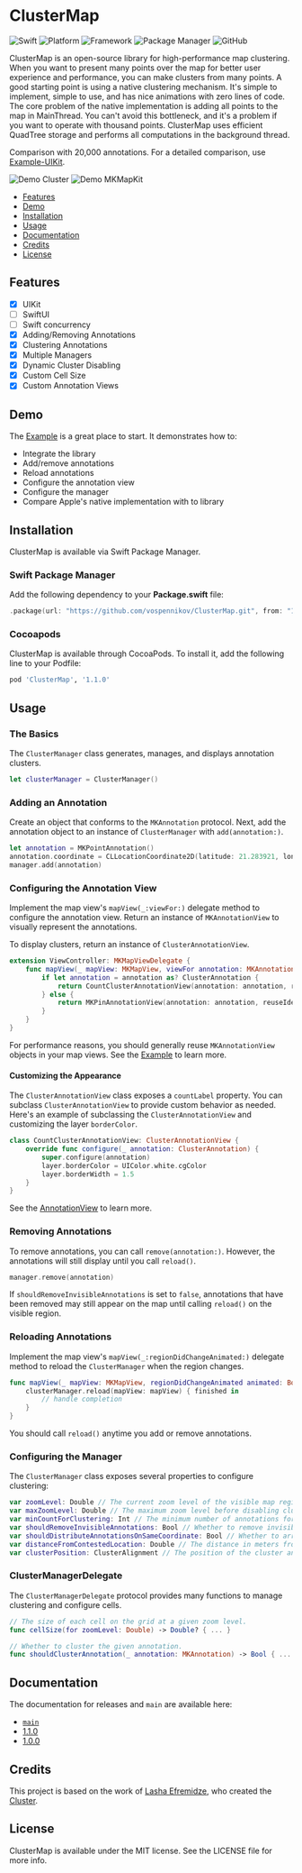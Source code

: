 # ClusterMap
![Swift](https://img.shields.io/badge/Swift-5.7.1-orange?style=flat)
![Platform](https://img.shields.io/badge/Platform-iOS%2013%20%7C%20macOS%2011-orange)
![Framework](https://img.shields.io/badge/Framework-UIKit-orange)
![Package Manager](https://img.shields.io/badge/Package%20Manager-SPM%20%7C%20Cocoapods-orange)
![GitHub](https://img.shields.io/badge/Licence-MIT-orange)

ClusterMap is an open-source library for high-performance map clustering. 
When you want to present many points over the map for better user experience and performance, you can make clusters from many points. A good starting point is using a native clustering mechanism. It's simple to implement, simple to use, and has nice animations with zero lines of code. The core problem of the native implementation is adding all points to the map in MainThread. You can't avoid this bottleneck, and it's a problem if you want to operate with thousand points. 
ClusterMap uses efficient QuadTree storage and performs all computations in the background thread. 

Comparison with 20,000 annotations. For a detailed comparison, use [Example-UIKit](Example).

![Demo Cluster](Images/demo_cluster.gif) ![Demo MKMapKit](Images/demo_mapkit.gif)

- [Features](#features)
- [Demo](#demo)
- [Installation](#installation)
- [Usage](#usage)
- [Documentation](#documentation)
- [Credits](#credits)
- [License](#license)

## Features

- [x] UIKit
- [ ] SwiftUI
- [ ] Swift concurrency
- [x] Adding/Removing Annotations
- [x] Clustering Annotations
- [x] Multiple Managers
- [x] Dynamic Cluster Disabling
- [x] Custom Cell Size
- [x] Custom Annotation Views

## Demo

The [Example](Example) is a great place to start. It demonstrates how to:

- Integrate the library
- Add/remove annotations
- Reload annotations
- Configure the annotation view
- Configure the manager
- Compare Apple's native implementation with to library

## Installation

ClusterMap is available via Swift Package Manager.

### Swift Package Manager

Add the following dependency to your **Package.swift** file:

```swift
.package(url: "https://github.com/vospennikov/ClusterMap.git", from: "1.1.0")
```

### Cocoapods

ClusterMap is available through CocoaPods. To install it, add the following line to your Podfile:

```ruby
pod 'ClusterMap', '1.1.0'
```


## Usage

### The Basics
The `ClusterManager` class generates, manages, and displays annotation clusters.

```swift
let clusterManager = ClusterManager()
```

### Adding an Annotation

Create an object that conforms to the `MKAnnotation` protocol. Next, add the annotation object to an instance of `ClusterManager` with `add(annotation:)`.

```swift
let annotation = MKPointAnnotation()
annotation.coordinate = CLLocationCoordinate2D(latitude: 21.283921, longitude: -157.831661)
manager.add(annotation)
```

### Configuring the Annotation View

Implement the map view's `mapView(_:viewFor:)` delegate method to configure the annotation view. Return an instance of `MKAnnotationView` to visually represent the annotations.

To display clusters, return an instance of `ClusterAnnotationView`.

```swift
extension ViewController: MKMapViewDelegate {
    func mapView(_ mapView: MKMapView, viewFor annotation: MKAnnotation) -> MKAnnotationView? {
        if let annotation = annotation as? ClusterAnnotation {
            return CountClusterAnnotationView(annotation: annotation, reuseIdentifier: "cluster")
        } else {
            return MKPinAnnotationView(annotation: annotation, reuseIdentifier: "pin")
        }
    }
}
```

For performance reasons, you should generally reuse `MKAnnotationView` objects in your map views. See the [Example](Example) to learn more.

#### Customizing the Appearance

The `ClusterAnnotationView` class exposes a `countLabel` property. You can subclass `ClusterAnnotationView` to provide custom behavior as needed. Here's an example of subclassing the `ClusterAnnotationView` and customizing the layer `borderColor`.

```swift
class CountClusterAnnotationView: ClusterAnnotationView {
    override func configure(_ annotation: ClusterAnnotation) {
        super.configure(annotation)
        layer.borderColor = UIColor.white.cgColor
        layer.borderWidth = 1.5
    }
}
```

See the [AnnotationView](Example/Shared/Views/CountClusterAnnotationView.swift) to learn more.

### Removing Annotations

To remove annotations, you can call `remove(annotation:)`. However, the annotations will still display until you call `reload()`.

```swift
manager.remove(annotation)
```

If `shouldRemoveInvisibleAnnotations` is set to `false`, annotations that have been removed may still appear on the map until calling `reload()` on the visible region.

### Reloading Annotations

Implement the map view's `mapView(_:regionDidChangeAnimated:)` delegate method to reload the `ClusterManager` when the region changes.

```swift
func mapView(_ mapView: MKMapView, regionDidChangeAnimated animated: Bool) {
    clusterManager.reload(mapView: mapView) { finished in
        // handle completion
    }
}
```

You should call `reload()` anytime you add or remove annotations.

### Configuring the Manager

The `ClusterManager` class exposes several properties to configure clustering:

```swift
var zoomLevel: Double // The current zoom level of the visible map region.
var maxZoomLevel: Double // The maximum zoom level before disabling clustering.
var minCountForClustering: Int // The minimum number of annotations for a cluster. The default is `2`.
var shouldRemoveInvisibleAnnotations: Bool // Whether to remove invisible annotations. The default is `true`.
var shouldDistributeAnnotationsOnSameCoordinate: Bool // Whether to arrange annotations in a circle if they have the same coordinate. The default is `true`.
var distanceFromContestedLocation: Double // The distance in meters from contested location when the annotations have the same coordinate. The default is `3`.
var clusterPosition: ClusterAlignment // The position of the cluster annotation. The default is `.nearCenter`.
```

### ClusterManagerDelegate

The `ClusterManagerDelegate` protocol provides many functions to manage clustering and configure cells.

```swift
// The size of each cell on the grid at a given zoom level.
func cellSize(for zoomLevel: Double) -> Double? { ... }

// Whether to cluster the given annotation.
func shouldClusterAnnotation(_ annotation: MKAnnotation) -> Bool { ... }
```

## Documentation

The documentation for releases and `main` are available here:

* [`main`](https://vospennikov.github.io/ClusterMap/main/documentation/clustermap)
* [1.1.0](https://vospennikov.github.io/ClusterMap/1.1.0/documentation/clustermap)
* [1.0.0](https://vospennikov.github.io/ClusterMap/1.0.0/documentation/clustermap)

## Credits

This project is based on the work of [Lasha Efremidze](https://github.com/efremidze), who created the [Cluster](https://github.com/efremidze/Cluster).

## License

ClusterMap is available under the MIT license. See the LICENSE file for more info.
